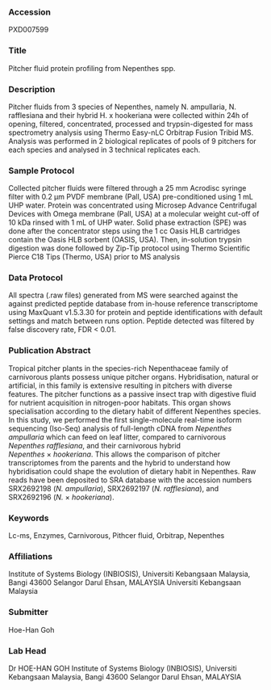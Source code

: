 ### Accession
PXD007599

### Title
Pitcher fluid protein profiling from Nepenthes spp.

### Description
Pitcher fluids from 3 species of Nepenthes, namely N. ampullaria, N. rafflesiana and their hybrid H. x hookeriana were collected within 24h of opening, filtered, concentrated, processed and trypsin-digested for mass spectrometry analysis using Thermo Easy-nLC Orbitrap Fusion Tribid MS. Analysis was performed in 2 biological replicates of pools of 9 pitchers for each species and analysed in 3 technical replicates each.

### Sample Protocol
Collected pitcher fluids were filtered through a 25 mm Acrodisc syringe filter with 0.2 μm PVDF membrane (Pall, USA) pre-conditioned using 1 mL UHP water. Protein was concentrated using Microsep Advance Centrifugal Devices with Omega membrane (Pall, USA) at a molecular weight cut-off of 10 kDa rinsed with 1 mL of UHP water. Solid phase extraction (SPE) was done after the concentrator steps using the 1 cc Oasis HLB cartridges contain the Oasis HLB sorbent (OASIS, USA). Then, in-solution trypsin digestion was done followed by Zip-Tip protocol using Thermo Scientific Pierce C18 Tips (Thermo, USA) prior to MS analysis

### Data Protocol
All spectra (.raw files) generated from MS were searched against the against predicted peptide database from in-house reference transcriptome using MaxQuant v1.5.3.30 for protein and peptide identifications with default settings and match between runs option. Peptide detected was filtered by false discovery rate, FDR < 0.01.

### Publication Abstract
Tropical pitcher plants in the species-rich Nepenthaceae family of carnivorous plants possess unique pitcher organs. Hybridisation, natural or artificial, in this family is extensive resulting in pitchers with diverse features. The pitcher functions as a passive insect trap with digestive fluid for nutrient acquisition in nitrogen-poor habitats. This organ shows specialisation according to the dietary habit of different Nepenthes species. In this study, we performed the first single-molecule real-time isoform sequencing (Iso-Seq) analysis of full-length cDNA from <i>Nepenthes ampullaria</i> which can feed on leaf litter, compared to carnivorous <i>Nepenthes rafflesiana</i>, and their carnivorous hybrid <i>Nepenthes</i>&#xa0;&#xd7;&#xa0;<i>hookeriana</i>. This allows the comparison of pitcher transcriptomes from the parents and the hybrid to understand how hybridisation could shape the evolution of dietary habit in Nepenthes. Raw reads have been deposited to SRA database with the accession numbers SRX2692198 (<i>N. ampullaria</i>), SRX2692197 (<i>N. rafflesiana</i>), and SRX2692196 (<i>N.</i>&#xa0;&#xd7;&#xa0;<i>hookeriana</i>).

### Keywords
Lc-ms, Enzymes, Carnivorous, Pithcer fluid, Orbitrap, Nepenthes

### Affiliations
Institute of Systems Biology (INBIOSIS),  Universiti Kebangsaan Malaysia,  Bangi 43600  Selangor Darul Ehsan,  MALAYSIA
Universiti Kebangsaan Malaysia

### Submitter
Hoe-Han Goh

### Lab Head
Dr HOE-HAN GOH
Institute of Systems Biology (INBIOSIS),  Universiti Kebangsaan Malaysia,  Bangi 43600  Selangor Darul Ehsan,  MALAYSIA



